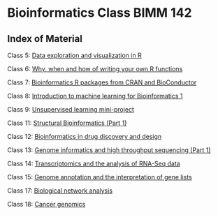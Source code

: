 # Bioinformatics Class BIMM 142

## Index of Material

Class 5: [Data exploration and visualization in R](https://github.com/mag152/bimm143_github/blob/master/class05/class05.md)

Class 6: [Why, when and how of writing your own R functions](https://github.com/mag152/bimm143_github/blob/master/class06/class06.md)

Class 7: [Bioinformatics R packages from CRAN and BioConductor](https://github.com/mag152/bimm143_github/blob/master/class07/class07.md)

Class 8: [Introduction to machine learning for Bioinformatics 1](https://github.com/mag152/bimm143_github/blob/master/class08/class08.md)

Class 9: [Unsupervised learning mini-project](https://github.com/mag152/bimm143_github/blob/master/class09/class09.md)

Class 11: [Structural Bioinformatics (Part 1)](https://github.com/mag152/bimm143_github/blob/master/class11/class11.md)

Class 12: [Bioinformatics in drug discovery and design](https://github.com/mag152/bimm143_github/blob/master/class12/class_12.md)

Class 13: [Genome informatics and high throughput sequencing (Part 1)](https://github.com/mag152/bimm143_github/blob/master/class13/class13.md)

Class 14: [Transcriptomics and the analysis of RNA-Seq data](https://github.com/mag152/bimm143_github/blob/master/class14/class14.md)

Class 15: [Genome annotation and the interpretation of gene lists](https://github.com/mag152/bimm143_github/blob/master/class15/class15.md)

Class 17: [Biological network analysis](https://github.com/mag152/bimm143_github/blob/master/class17/class17.md)

Class 18: [Cancer genomics](https://github.com/mag152/bimm143_github/blob/master/class18/class18.md)
